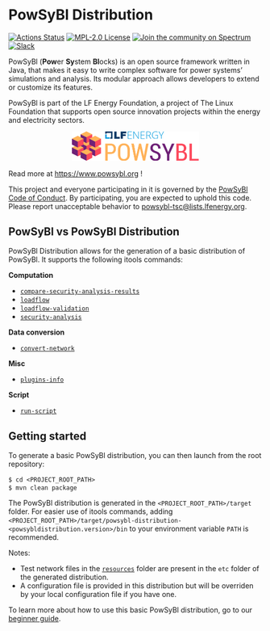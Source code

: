 # PowSyBl Distribution

[![Actions Status](https://github.com/powsybl/powsybl-distribution/workflows/CI/badge.svg)](https://github.com/powsybl/powsybl-distribution/actions)
[![MPL-2.0 License](https://img.shields.io/badge/license-MPL_2.0-blue.svg)](https://www.mozilla.org/en-US/MPL/2.0/)
[![Join the community on Spectrum](https://withspectrum.github.io/badge/badge.svg)](https://spectrum.chat/powsybl)
[![Slack](https://img.shields.io/badge/slack-powsybl-blueviolet.svg?logo=slack)](https://join.slack.com/t/powsybl/shared_invite/zt-rzvbuzjk-nxi0boim1RKPS5PjieI0rA)

PowSyBl (**Pow**er **Sy**stem **Bl**ocks) is an open source framework written in Java, that makes it easy to write complex
software for power systems’ simulations and analysis. Its modular approach allows developers to extend or customize its
features.

PowSyBl is part of the LF Energy Foundation, a project of The Linux Foundation that supports open source innovation projects
within the energy and electricity sectors.

<p align="center">
<img src="https://raw.githubusercontent.com/powsybl/powsybl-gse/master/gse-spi/src/main/resources/images/logo_lfe_powsybl.svg?sanitize=true" alt="PowSyBl Logo" width="50%"/>
</p>

Read more at https://www.powsybl.org !

This project and everyone participating in it is governed by the [PowSyBl Code of Conduct](https://github.com/powsybl/.github/blob/master/CODE_OF_CONDUCT.md).
By participating, you are expected to uphold this code. Please report unacceptable behavior to [powsybl-tsc@lists.lfenergy.org](mailto:powsybl-tsc@lists.lfenergy.org).

## PowSyBl vs PowSyBl Distribution

PowSyBl Distribution allows for the generation of a basic distribution of PowSyBl. It supports the following itools commands:

**Computation**
- [`compare-security-analysis-results`](https://www.powsybl.org/docs/tools/compare-security-analysis-results.html)
- [`loadflow`](https://www.powsybl.org/docs/tools/loadflow.html)
- [`loadflow-validation`](https://www.powsybl.org/docs/tools/loadflow-validation.html)
- [`security-analysis`](https://www.powsybl.org/docs/tools/security-analysis.html)

**Data conversion**
- [`convert-network`](https://www.powsybl.org/docs/tools/convert-network.html)

**Misc**
- [`plugins-info`](https://www.powsybl.org/docs/tools/plugins-info.html)

**Script**
- [`run-script`](https://www.powsybl.org/docs/tools/run-script.html)

## Getting started

To generate a basic PowSyBl distribution, you can then launch from the root repository:
```
$ cd <PROJECT_ROOT_PATH>
$ mvn clean package
```

The PowSyBl distribution is generated in the `<PROJECT_ROOT_PATH>/target` folder. For easier use of itools commands, adding
`<PROJECT_ROOT_PATH>/target/powsybl-distribution-<powsybldistribution.version>/bin` to your environment variable `PATH` is recommended.

Notes:
- Test network files in the [`resources`](https://github.com/powsybl/powsybl-distribution/tree/master/resources) folder are present
in the `etc` folder of the generated distribution.
- A configuration file is provided in this distribution but will be overriden by your local configuration file if you have one.

To learn more about how to use this basic PowSyBl distribution, go to our [beginner guide](https://www.powsybl.org/docs/todo.html).
